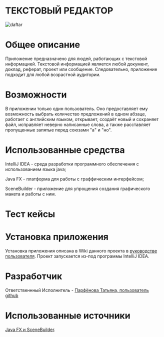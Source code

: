 # **ТЕКСТОВЫЙ РЕДАКТОР**  
![daftar](https://user-images.githubusercontent.com/98600734/209628276-af66d243-abda-4cd7-ac83-590a9c6db4e1.png)  
# **Общее описание**  
Приложение предназначено для людей, работающих с текстовой информацией. Текстовой информацией является любой документ, доклад, реферат, проект или сообщение. Следовательно, приложение подходит для любой возрастной аудитории.  
# **Возможности**  
В приложении только один пользователь. Оно предоставляет ему возможность выбрать количество предложений в одном абзаце, работает с английским языком, открывает, создаёт новый и сохраняет файл, исправляет неверно написанные слова, а также расставляет пропущенные запятые перед союзами "а" и "но".  
# **Использованные средства**  
IntelliJ IDEA - среда разработки программного обеспечения с использованием языка java;  
  
Java FX - платформа для работы с граффическим интерфейсом;  
  
SceneBuilder - приложение для упрощения создания графического макета и работы с ним.  
# **Тест кейсы**    

# **Установка приложения**  
Установка приложения описана в Wiki данного проекта в [руководстве пользователя](). Проект запускается из-под программы IntelliJ IDEA.  
# **Разработчик**  
Ответственнный Исполнитель - [Парфёнова Татьяна, пользователь github](https://github.com/7x7x49)  
# **Использованные источники**  
[Java FX и SceneBuilder](https://habr.com/ru/post/474292/).
